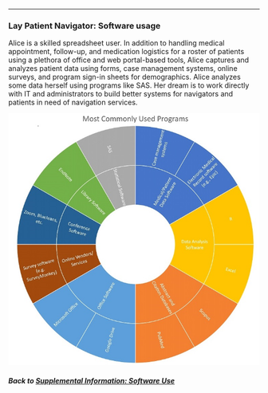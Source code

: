 ---
### Lay Patient Navigator: Software usage

Alice is a skilled spreadsheet user. In addition to handling medical appointment, follow-up, and medication logistics for a roster of patients using a plethora of office and web portal-based tools, Alice captures and analyzes patient data using forms, case management systems, online surveys, and program sign-in sheets for demographics. Alice analyzes some data herself using programs like SAS. Her dream is to work directly with IT and administrators to build better systems for navigators and patients in need of navigation services.

![](../images/LayPatientNavigator_SC.jpg)

##### Back to [Supplemental Information: Software Use](https://data2health.github.io/CTS-Personas/pages/software_use.html)
